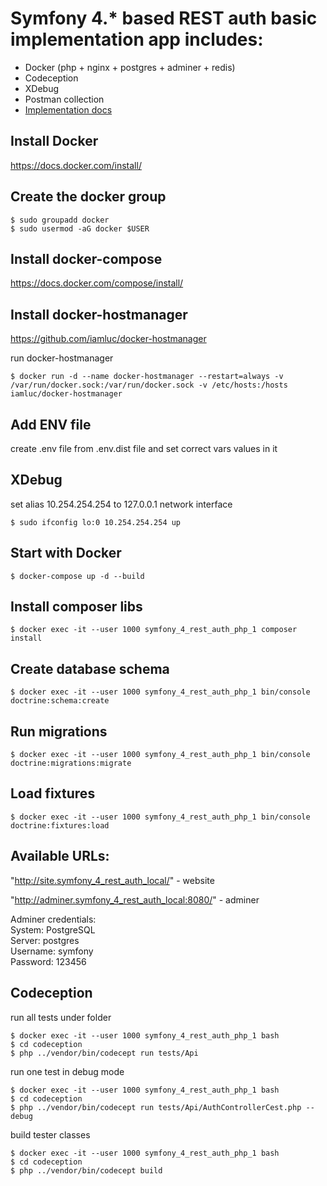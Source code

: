 # Symfony 4.* based REST auth basic implementation app includes:
- Docker (php + nginx + postgres + adminer + redis)
- Codeception 
- XDebug
- Postman collection
- [Implementation docs](https://github.com/vavilen84/symfony_4_rest_auth/blob/master/docs/implement_rest_auth.md)

## Install Docker 

https://docs.docker.com/install/

## Create the docker group

```
$ sudo groupadd docker
$ sudo usermod -aG docker $USER
```

## Install docker-compose 

https://docs.docker.com/compose/install/

## Install docker-hostmanager

https://github.com/iamluc/docker-hostmanager

run docker-hostmanager
```
$ docker run -d --name docker-hostmanager --restart=always -v /var/run/docker.sock:/var/run/docker.sock -v /etc/hosts:/hosts iamluc/docker-hostmanager
```

## Add ENV file

create .env file from .env.dist file and set correct vars values in it

## XDebug

set alias 10.254.254.254 to 127.0.0.1 network interface
```
$ sudo ifconfig lo:0 10.254.254.254 up
```

##  Start with Docker

```
$ docker-compose up -d --build
```

## Install composer libs

```
$ docker exec -it --user 1000 symfony_4_rest_auth_php_1 composer install
```

## Create database schema

```
$ docker exec -it --user 1000 symfony_4_rest_auth_php_1 bin/console doctrine:schema:create
```

## Run migrations

```
$ docker exec -it --user 1000 symfony_4_rest_auth_php_1 bin/console doctrine:migrations:migrate
```

## Load fixtures

```
$ docker exec -it --user 1000 symfony_4_rest_auth_php_1 bin/console doctrine:fixtures:load
```

## Available URLs:

"http://site.symfony_4_rest_auth_local/" - website

"http://adminer.symfony_4_rest_auth_local:8080/" - adminer

Adminer credentials:<br>
System: PostgreSQL<br>
Server: postgres<br>
Username: symfony<br>
Password: 123456

## Codeception

run all tests under folder
```
$ docker exec -it --user 1000 symfony_4_rest_auth_php_1 bash
$ cd codeception
$ php ../vendor/bin/codecept run tests/Api
```

run one test in debug mode
```
$ docker exec -it --user 1000 symfony_4_rest_auth_php_1 bash
$ cd codeception
$ php ../vendor/bin/codecept run tests/Api/AuthControllerCest.php --debug
```

build tester classes
```
$ docker exec -it --user 1000 symfony_4_rest_auth_php_1 bash
$ cd codeception
$ php ../vendor/bin/codecept build
```